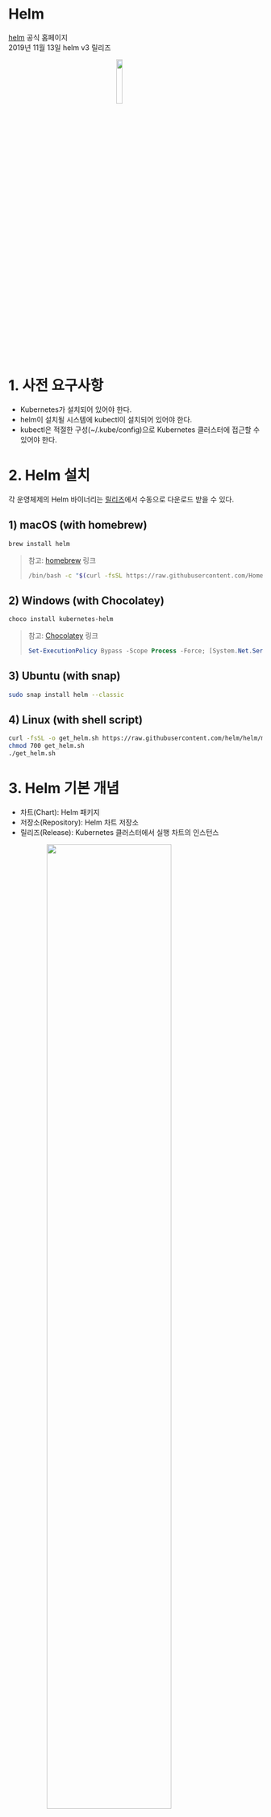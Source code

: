 # Helm
[helm](https://helm.sh/) 공식 홈페이지  
2019년 11월 13일 helm v3 릴리즈  

<img src=img/helm.png width=15% style="margin-left: auto; margin-right: auto; display:block"/>

# 1. 사전 요구사항
- Kubernetes가 설치되어 있어야 한다.
- helm이 설치될 시스템에 kubectl이 설치되어 있어야 한다.
- kubectl은 적절한 구성(~/.kube/config)으로 Kubernetes 클러스터에 접근할 수 있어야 한다.

# 2. Helm 설치
각 운영체제의 Helm 바이너리는 [릴리즈](https://github.com/helm/helm/releases)에서 수동으로 다운로드 받을 수 있다.

## 1) macOS (with homebrew)
```bash
brew install helm
```

> 참고: [homebrew](https://brew.sh/) 링크
> ```bash
> /bin/bash -c "$(curl -fsSL https://raw.githubusercontent.com/Homebrew/install/master/install.sh)"
> ```

## 2) Windows (with Chocolatey)
```bash
choco install kubernetes-helm
```

> 참고: [Chocolatey](https://chocolatey.org/) 링크
> ```powershell
> Set-ExecutionPolicy Bypass -Scope Process -Force; [System.Net.ServicePointManager]::SecurityProtocol = [System.Net.ServicePointManager]::SecurityProtocol -bor 3072; iex ((New-Object System.Net.WebClient).DownloadString('https://chocolatey.org/install.ps1'))
> ```

## 3) Ubuntu (with snap)
```bash
sudo snap install helm --classic
```

## 4) Linux (with shell script)
```bash
curl -fsSL -o get_helm.sh https://raw.githubusercontent.com/helm/helm/master/scripts/get-helm-3
chmod 700 get_helm.sh
./get_helm.sh
```

# 3. Helm 기본 개념
- 차트(Chart): Helm 패키지
- 저장소(Repository): Helm 차트 저장소
- 릴리즈(Release): Kubernetes 클러스터에서 실행 차트의 인스턴스

<img src=img/helm3-arch.png width=70% style="margin-left: auto; margin-right: auto; display:block"/>

# 4. Helm 사용
> 참고: Helm v2와 Helm v3는 명령어 사용법이 다르다

## 1) Helm 차트 검색 및 저장소
- ```helm search hub```: [Helm Hub](https://hub.helm.sh/)에서 차트를 검색한다.
- ```helm search repo```: ```helm repo add``` 명령으로 추가한 저장소에서 차트를 검색한다.

> <참고>  
> Helm v3는 처음부터 기본 저장소가 없다.  
> Helm v2는 처음부터 stable이란 이름의 기본 저장소가 있다.

### Helm Hub 검색
```bash
$ helm search hub mysql

URL                                               	CHART VERSION	APP VERSION	DESCRIPTION
...
https://hub.helm.sh/charts/stable/mysql           	1.6.2        	5.7.28     	Fast, reliable, scalable, and easy to use open-...
...
```

### Helm 차트 저장소 추가
- ```helm repo add [NAME] <URL>```

```bash
$ helm repo list

Error: no repositories to show
```

```bash
$ helm repo add stable https://kubernetes-charts.storage.googleapis.com/

"stable" has been added to your repositories
```

> 참고  
> Helm 차트 기본 저장소: https://kubernetes-charts.storage.googleapis.com/

```bash
$ helm repo list

NAME  	URL
stable	https://kubernetes-charts.storage.googleapis.com/
```

### Helm 차트 저장소 검색
```bash
$ helm search repo mysql

NAME                            	CHART VERSION	APP VERSION	DESCRIPTION
stable/mysql                    	1.6.2        	5.7.28     	Fast, reliable, scalable, and easy to use open-...
stable/mysqldump                	2.6.0        	2.4.1      	A Helm chart to help backup MySQL databases usi...
stable/prometheus-mysql-exporter	0.5.2        	v0.11.0    	A Helm chart for prometheus mysql exporter with...
stable/percona                  	1.2.1        	5.7.26     	free, fully compatible, enhanced, open source d...
stable/percona-xtradb-cluster   	1.0.3        	5.7.19     	free, fully compatible, enhanced, open source d...
stable/phpmyadmin               	4.3.3        	5.0.1      	phpMyAdmin is an mysql administration frontend
stable/gcloud-sqlproxy          	0.6.1        	1.11       	DEPRECATED Google Cloud SQL Proxy
stable/mariadb                  	7.3.12       	10.3.22    	Fast, reliable, scalable, and easy to use open-...
```

### Helm 차트 저장소 최신 목록 업데이트
```bash
$ helm repo update

Hang tight while we grab the latest from your chart repositories...
...Successfully got an update from the "stable" chart repository
Update Complete. ⎈ Happy Helming!⎈
```

### Helm 차트 저장소 삭제
```bash
$ helm repo remove stable
```

### Helm 차트 저장소의 전체 차트 목록 확인
Helm Hub 전체 차트 목록 확인
```bash
$ helm search hub
```

Helm 저장소 전체 차트 목록 확인
```bash
$ helm search repo
```

Helm stable 저장소 전체 차트 목록 확인
```bash
$ helm search repo stable
```

## 2) Helm 차트 정보 확인
- ```helm show chart [CHART]```: 차트 정보(버전, 홈페이지, 키워드, 소스 주소 등)
- ```helm show readme [CHART]```: 차트 설명(사용법, 파라미터 등)
- ```helm show values [CHART]```: 차트 설정 파라미터
- ```helm show all [CHART]```: Chart, Readme, Values

## 3) Helm 차트 설치 및 관리

### Helm 차트 설치
- ```helm install [NAME] [CHART] [FLAGS]```

```bash
$ helm install mydb stable/mysql

NAME: mydb
LAST DEPLOYED: Fri Mar  6 14:53:40 2020
NAMESPACE: default
STATUS: deployed
REVISION: 1
NOTES:
MySQL can be accessed via port 3306 on the following DNS name from within your cluster:
mydb-mysql.default.svc.cluster.local
...
```

### Helm 차트 목록 확인
```bash
$ helm list

NAME	NAMESPACE	REVISION	UPDATED                             	STATUS  	CHART      	APP VERSION
mydb	default  	1       	2020-03-06 14:53:40.223685 +0900 KST	deployed	mysql-1.6.2	5.7.28
```

### Kubernetes 리소스 배포 확인
```bash
$ kubectl get all

NAME                              READY   STATUS    RESTARTS   AGE
pod/mydb-mysql-5fc7db88dd-s8vmr   1/1     Running   0          29m

NAME                 TYPE        CLUSTER-IP      EXTERNAL-IP   PORT(S)    AGE
service/kubernetes   ClusterIP   10.96.0.1       <none>        443/TCP    44d
service/mydb-mysql   ClusterIP   10.96.219.201   <none>        3306/TCP   29m

NAME                         READY   UP-TO-DATE   AVAILABLE   AGE
deployment.apps/mydb-mysql   1/1     1            1           29m

NAME                                    DESIRED   CURRENT   READY   AGE
replicaset.apps/mydb-mysql-5fc7db88dd   1         1         1       29m
```

### Helm 차트 상태 확인
```bash
$ helm status mydb

NAME: mydb
LAST DEPLOYED: Fri Mar  6 14:53:40 2020
NAMESPACE: default
`**`STATUS: deployed`**`
REVISION: 1
NOTES:
MySQL can be accessed via port 3306 on the following DNS name from within your cluster:
mydb-mysql.default.svc.cluster.local
...
```

### Helm 차트 삭제 및 확인
```bash
$ helm uninstall mydb

release "mydb" uninstalled
```

```bash
$ helm list

NAME	NAMESPACE	REVISION	UPDATED	STATUS	CHART	APP VERSION
```

```bash
$ kubectl get all

NAME                 TYPE        CLUSTER-IP   EXTERNAL-IP   PORT(S)   AGE
service/kubernetes   ClusterIP   10.96.0.1    <none>        443/TCP   44d
```
